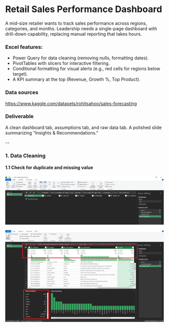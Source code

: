# Retail Sales Performance Dashboard

A mid-size retailer wants to track sales performance across regions, categories, and months. Leadership needs a single-page dashboard with drill-down capability, replacing manual reporting that takes hours.

### Excel features:
- Power Query for data cleaning (removing nulls, formatting dates).
- PivotTables with slicers for interactive filtering.
- Conditional formatting for visual alerts (e.g., red cells for regions below target).
- A KPI summary at the top (Revenue, Growth %, Top Product).

### Data sources
https://www.kaggle.com/datasets/rohitsahoo/sales-forecasting

### Deliverable
A clean dashboard tab, assumptions tab, and raw data tab. A polished slide summarizing “Insights & Recommendations.”

--

### 1. Data Cleaning
#### 1.1 Check for duplicate and missing value
![Check-Duplicate](media/check-duplicate.png)

![Data-Cleaning](media/data-cleaning.png)
